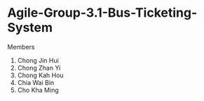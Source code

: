 # Agile-Group-3.1-Bus-Ticketing-System
Members
1. Chong Jin Hui
2. Chong Zhan Yi
3. Chong Kah Hou
4. Chia Wai Bin
5. Cho Kha Ming
